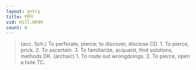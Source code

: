 ```yaml
---
layout: entry
title: གཏོལ་
vid: Hill:0699
count: 0
---
```

> (acc\. Sch\.) To perforate, pierce; to discover, disclose CD\. 1\. To pierce, prick\. 2\. To ascertain\. 3\. To familiarize, acquaint, find solutions, methods DK\. (archaic) 1\. To route out wrongdoings\. 2\. To pierce, open a hole TC\.


